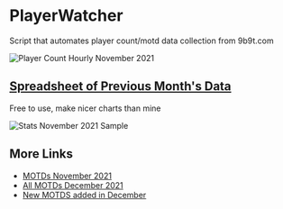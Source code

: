 # PlayerWatcher

Script that automates player count/motd data collection from 9b9t.com

![Player Count Hourly November 2021](https://user-images.githubusercontent.com/77910109/147705892-d9f2ab9f-808a-4f11-9493-8f9d75378c26.png)

## [Spreadsheet of Previous Month's Data](https://docs.google.com/spreadsheets/d/1acKc7f4TiEJBWkF2HI4qDgjvYNxUlN_dT5aK2s72pIk/edit?usp=sharing)

Free to use, make nicer charts than mine

![Stats November 2021 Sample](https://user-images.githubusercontent.com/77910109/147865784-a7b7575a-5ff0-4695-8187-9f6dffa643e3.png)

## More Links
- [MOTDs November 2021](https://ghostbin.com/cVfgw)
- [All MOTDs December 2021](https://ghostbin.com/gj7Ck)
- [New MOTDS added in December](https://ghostbin.com/b0Isp)

